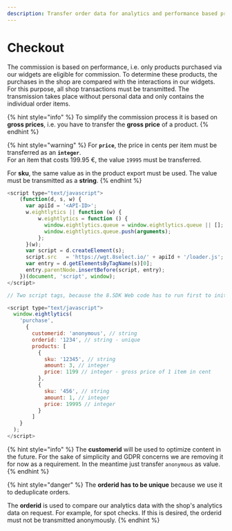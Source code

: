 ```yaml
---
description: Transfer order data for analytics and performance based pricing
---
```


# Checkout

The commission is based on performance, i.e. only products purchased via our widgets are eligible for commission. To determine these products, the purchases in the shop are compared with the interactions in our widgets. For this purpose, all shop transactions must be transmitted. The transmission takes place without personal data and only contains the individual order items.

{% hint style="info" %}
To simplify the commission process it is based on **gross prices**, i.e. you have to transfer the **gross price** of a product.
{% endhint %}

{% hint style="warning" %}
For **`price`**, the price in cents per item must be transferred as an **`integer`**.  
For an item that costs 199.95 €, the value `19995` must be transferred. 

For **sku**, the same value as in the product export must be used. The value must be transmitted as a **string**.
{% endhint %}

```javascript
<script type="text/javascript">
    (function(d, s, w) {
      var apiId = '<API-ID>';
      w.eightlytics || function (w) {
          w.eightlytics = function () {
            window.eightlytics.queue = window.eightlytics.queue || [];
            window.eightlytics.queue.push(arguments);
          };
      }(w);
      var script = d.createElement(s);
      script.src   = 'https://wgt.8select.io/' + apiId + '/loader.js';
      var entry = d.getElementsByTagName(s)[0];
      entry.parentNode.insertBefore(script, entry);
    })(document, 'script', window);
</script>

// Two script tags, because the 8.SDK Web code has to run first to initialize the 8.LYTICS client

<script type="text/javascript">
  window.eightlytics(
    'purchase',
      {
        customerid: 'anonymous', // string
        orderid: '1234', // string - unique
        products: [
          {
            sku: '12345', // string
            amount: 3, // integer
            price: 1199 // integer - gross price of 1 item in cent
          },
          {
            sku: '456', // string
            amount: 1, // integer
            price: 19995 // integer
          }
        ]
    }  
  );
</script>
```

{% hint style="info" %}
The **customerid** will be used to optimize content in the future. For the sake of simplicity and GDPR concerns we are removing it for now as a requirement. In the meantime just transfer `anonymous` as value.
{% endhint %}

{% hint style="danger" %}
The **orderid has to be unique** because we use it to deduplicate orders.

The **orderid** is used to compare our analytics data with the shop's analytics data on request. For example, for spot checks. If this is desired, the orderid must not be transmitted anonymously.
{% endhint %}

